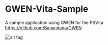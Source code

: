 # GWEN-Vita-Sample
A sample application using GWEN for the PSVita
https://github.com/Banandana/GWEN

![alt tag](http://i.imgur.com/dtiO26j.jpg)
